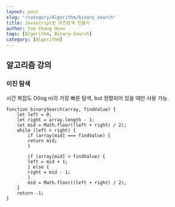 ```yaml
---
layout: post
slug: "/category/Algorithm/binary_search"
title: Javascript로 이진탐색 만들기
author: Yoo Chang Heon
tags: [Algorithm, Binary-Search]
category: [Algorithm]
---
```


## 알고리즘 강의

### 이진 탐색

시간 복잡도 O(log n)의 가장 빠른 탐색, but 정렬되어 있을 때만 사용 가능.

    function binarySearch(array, findValue) {
        let left = 0;
        let right = array.length - 1;
        let mid = Math.floor((left + right) / 2);
        while (left < right) {
            if (array[mid] === findValue) {
            return mid;
            }

            if (array[mid] < findValue) {
            left = mid + 1;
            } else {
            right = mid - 1;
            }
            mid = Math.floor((left + right) / 2);
        }
        return -1;
    }
